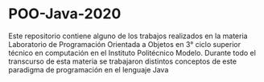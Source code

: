 # POO-Java-2020
Este repositorio contiene alguno de los trabajos realizados en la materia Laboratorio de Programación Orientada a Objetos en 3° ciclo superior técnico en computación en el Instituto Politécnico Modelo. Durante todo el transcurso de esta materia se trabajaron distintos conceptos de este paradigma de programación en el lenguaje Java
